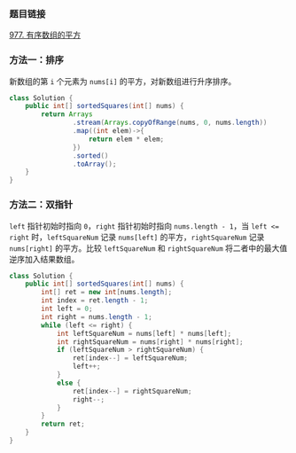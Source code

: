 ### 题目链接
[977. 有序数组的平方](https://leetcode.cn/problems/squares-of-a-sorted-array)

### 方法一：排序
新数组的第 `i` 个元素为 `nums[i]` 的平方，对新数组进行升序排序。

```Java
class Solution {
    public int[] sortedSquares(int[] nums) {
        return Arrays
                .stream(Arrays.copyOfRange(nums, 0, nums.length))
                .map((int elem)->{
                    return elem * elem;
                })
                .sorted()
                .toArray();
    }
}
```

### 方法二：双指针
`left` 指针初始时指向 `0`，`right` 指针初始时指向 `nums.length - 1`，当 `left <= right` 时，`leftSquareNum` 记录 `nums[left]` 的平方，`rightSquareNum` 记录 `nums[right]` 的平方。比较 `leftSquareNum` 和 `rightSquareNum` 将二者中的最大值逆序加入结果数组。

```Java
class Solution {
    public int[] sortedSquares(int[] nums) {
        int[] ret = new int[nums.length];
        int index = ret.length - 1;
        int left = 0;
        int right = nums.length - 1;
        while (left <= right) {
            int leftSquareNum = nums[left] * nums[left];
            int rightSquareNum = nums[right] * nums[right];
            if (leftSquareNum > rightSquareNum) {
                ret[index--] = leftSquareNum;
                left++;
            }
            else {
                ret[index--] = rightSquareNum;
                right--;
            }
        }
        return ret;
    }
}
```